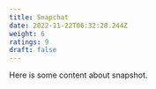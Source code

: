 ```yaml
---
title: Snapchat
date: 2022-11-22T06:32:28.244Z
weight: 6
ratings: 9
draft: false
---
```

Here is some content about snapshot.